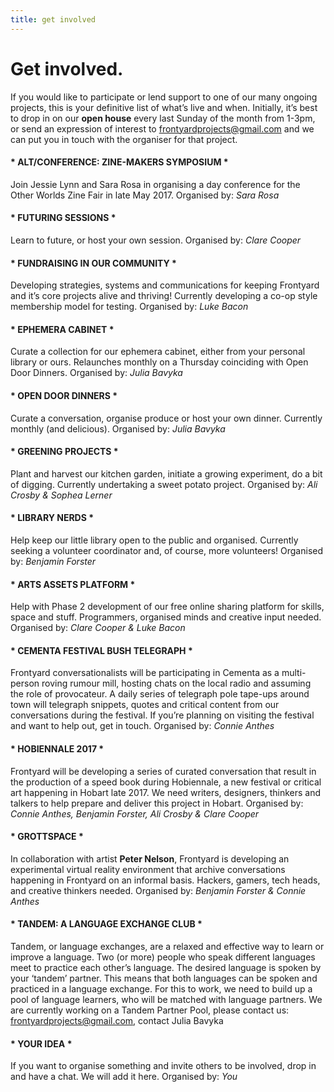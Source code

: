 ```yaml
---
title: get involved
---
```


# Get involved.

If you would like to participate or lend support to one of our many ongoing projects, this is your definitive list of what’s live and when.
Initially, it’s best to drop in on our **open house** every last Sunday of the month from 1-3pm, or send an expression of interest to [frontyardprojects@gmail.com](mailto:frontyardprojects@gmail.com) and we can put you in touch with the organiser for that project.

#### \* ALT/CONFERENCE: ZINE-MAKERS SYMPOSIUM \*
Join Jessie Lynn and Sara Rosa in organising a day conference for the Other Worlds Zine Fair in late May 2017.
Organised by: *Sara Rosa*

#### \* FUTURING SESSIONS \*
Learn to future, or host your own session.
Organised by: *Clare Cooper*

#### \* FUNDRAISING IN OUR COMMUNITY \*
Developing strategies, systems and communications for keeping Frontyard and it’s core projects alive and thriving! Currently developing a co-op style membership model for testing.
Organised by: *Luke Bacon*

#### \* EPHEMERA CABINET \*
Curate a collection for our ephemera cabinet, either from your personal library or ours. Relaunches monthly on a Thursday coinciding with Open Door Dinners.
Organised by: *Julia Bavyka*

#### \* OPEN DOOR DINNERS \*
Curate a conversation, organise produce or host your own dinner. Currently monthly (and delicious).
Organised by: *Julia Bavyka*

#### \* GREENING PROJECTS \*
Plant and harvest our kitchen garden, initiate a growing experiment, do a bit of digging. Currently undertaking a sweet potato project.
Organised by: *Ali Crosby & Sophea Lerner*

#### \* LIBRARY NERDS \*
Help keep our little library open to the public and organised. Currently seeking a volunteer coordinator and, of course, more volunteers!
Organised by: *Benjamin Forster*

#### \* ARTS ASSETS PLATFORM \*
Help with Phase 2 development of our free online sharing platform for skills, space and stuff. Programmers, organised minds and creative input needed.
Organised by: *Clare Cooper & Luke Bacon*

#### \* CEMENTA FESTIVAL BUSH TELEGRAPH \*
Frontyard conversationalists will be participating in Cementa as a multi-person roving rumour mill, hosting chats on the local radio and assuming the role of provocateur. A daily series of telegraph pole tape-ups around town will telegraph snippets, quotes and critical content from our conversations during the festival. If you’re planning on visiting the festival and want to help out, get in touch.
Organised by: *Connie Anthes*

#### \* HOBIENNALE 2017 \*
Frontyard will be developing a series of curated conversation that result in the production of a speed book during Hobiennale, a new festival or critical art happening in Hobart late 2017. We need writers, designers, thinkers and talkers to help prepare and deliver this project in Hobart.
Organised by: *Connie Anthes, Benjamin Forster, Ali Crosby & Clare Cooper*

#### \* GROTTSPACE \*
In collaboration with artist **Peter Nelson**, Frontyard is developing an experimental virtual reality environment that archive conversations happening in Frontyard on an informal basis. Hackers, gamers, tech heads, and creative thinkers needed.
Organised by: *Benjamin Forster & Connie Anthes*

#### \* TANDEM: A LANGUAGE EXCHANGE CLUB \*
Tandem, or language exchanges, are a relaxed and effective way to learn or improve a language. Two (or more) people who speak different languages meet to practice each other’s language. The desired language is spoken by your ‘tandem’ partner. This means that both languages can be spoken and practiced in a language exchange.
For this to work, we need to build up a pool of language learners, who will be matched with language partners.
We are currently working on a Tandem Partner Pool, please contact us: [frontyardprojects@gmail.com](frontyardprojects@gmail.com), contact Julia Bavyka

#### \* YOUR IDEA \*
If you want to organise something and invite others to be involved, drop in and have a chat. We will add it here.
Organised by: *You*
